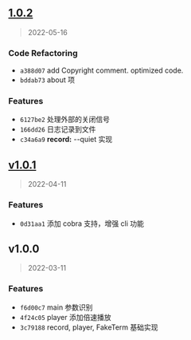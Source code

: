 
<a name="1.0.2"></a>
## [1.0.2](https://github.com/Paxxs/termrecord-pri/compare/v1.0.1...1.0.2)

> 2022-05-16

### Code Refactoring

* `a388d07` add Copyright comment. optimized code.
* `bddab73` about 项

### Features

* `6127be2` 处理外部的关闭信号
* `166dd26` 日志记录到文件
* `c34a6a9` **record:** --quiet 实现


<a name="v1.0.1"></a>
## [v1.0.1](https://github.com/Paxxs/termrecord-pri/compare/v1.0.0...v1.0.1)

> 2022-04-11

### Features

* `0d31aa1` 添加 cobra 支持，增强 cli 功能


<a name="v1.0.0"></a>
## v1.0.0

> 2022-03-11

### Features

* `f6d00c7` main 参数识别
* `4f24c05` player 添加倍速播放
* `3c79188` record, player, FakeTerm 基础实现

